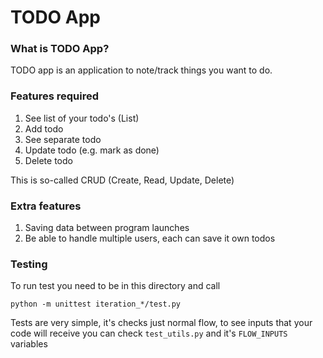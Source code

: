 # TODO App

### What is TODO App?

TODO app is an application to note/track things you want to do.

### Features required

1. See list of your todo's  (List)
2. Add todo
3. See separate todo
4. Update todo (e.g. mark as done)
5. Delete todo

This is so-called CRUD (Create, Read, Update, Delete)

### Extra features

1. Saving data between program launches
2. Be able to handle multiple users, each can save it own todos


### Testing

To run test you need to be in this directory and call

```shell
python -m unittest iteration_*/test.py
```

Tests are very simple, it's checks just normal flow,
to see inputs that your code will receive you can check
`test_utils.py` and it's `FLOW_INPUTS` variables

